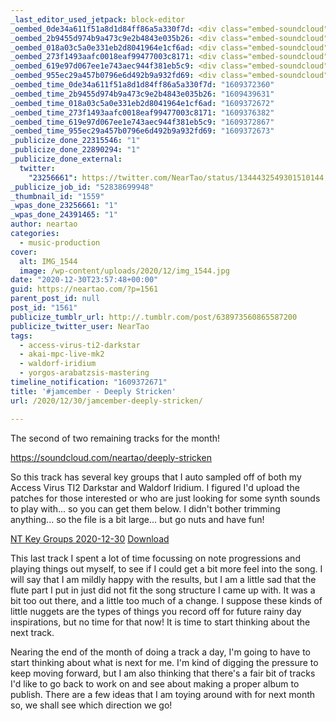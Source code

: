 ```yaml
---
_last_editor_used_jetpack: block-editor
_oembed_0de34a611f51a8d1d84ff86a5a330f7d: <div class="embed-soundcloud"><iframe title="Deeply Stricken by NearTao" width="750" height="400" scrolling="no" frameborder="no" src="https://w.soundcloud.com/player/?visual=true&url=https%3A%2F%2Fapi.soundcloud.com%2Ftracks%2F956821054&show_artwork=true&maxwidth=750&maxheight=1000&dnt=1"></iframe></div>
_oembed_2b9455d974b9a473c9e2b4843e035b26: <div class="embed-soundcloud"><iframe title="Ninth Circle by NearTao" width="500" height="400" scrolling="no" frameborder="no" src="https://w.soundcloud.com/player/?visual=true&url=https%3A%2F%2Fapi.soundcloud.com%2Ftracks%2F957241936&show_artwork=true&maxwidth=500&maxheight=750&dnt=1"></iframe></div>
_oembed_018a03c5a0e331eb2d8041964e1cf6ad: <div class="embed-soundcloud"><iframe title="Deeply Stricken by NearTao" width="420" height="400" scrolling="no" frameborder="no" src="https://w.soundcloud.com/player/?visual=true&url=https%3A%2F%2Fapi.soundcloud.com%2Ftracks%2F956821054&show_artwork=true&maxwidth=420&maxheight=630&dnt=1"></iframe></div>
_oembed_273f1493aafc0018eaf99477003c8171: <div class="embed-soundcloud"><iframe title="#jamcember 2020 by NearTao" width="500" height="450" scrolling="no" frameborder="no" src="https://w.soundcloud.com/player/?visual=true&url=https%3A%2F%2Fapi.soundcloud.com%2Fplaylists%2F1174525159&show_artwork=true&maxwidth=500&maxheight=750&dnt=1"></iframe></div>
_oembed_619e97d067ee1e743aec944f381eb5c9: <div class="embed-soundcloud"><iframe title="Deeply Stricken by NearTao" width="500" height="400" scrolling="no" frameborder="no" src="https://w.soundcloud.com/player/?visual=true&url=https%3A%2F%2Fapi.soundcloud.com%2Ftracks%2F956821054&show_artwork=true&maxwidth=500&maxheight=750&dnt=1"></iframe></div>
_oembed_955ec29a457b0796e6d492b9a932fd69: <div class="embed-soundcloud"><iframe title="Deeply Stricken by NearTao" width="584" height="400" scrolling="no" frameborder="no" src="https://w.soundcloud.com/player/?visual=true&url=https%3A%2F%2Fapi.soundcloud.com%2Ftracks%2F956821054&show_artwork=true&maxwidth=584&maxheight=876&dnt=1"></iframe></div>
_oembed_time_0de34a611f51a8d1d84ff86a5a330f7d: "1609372360"
_oembed_time_2b9455d974b9a473c9e2b4843e035b26: "1609439631"
_oembed_time_018a03c5a0e331eb2d8041964e1cf6ad: "1609372672"
_oembed_time_273f1493aafc0018eaf99477003c8171: "1609376382"
_oembed_time_619e97d067ee1e743aec944f381eb5c9: "1609372867"
_oembed_time_955ec29a457b0796e6d492b9a932fd69: "1609372673"
_publicize_done_22315546: "1"
_publicize_done_22890294: "1"
_publicize_done_external:
  twitter:
    "23256661": https://twitter.com/NearTao/status/1344432549301510144
_publicize_job_id: "52838699948"
_thumbnail_id: "1559"
_wpas_done_23256661: "1"
_wpas_done_24391465: "1"
author: neartao
categories:
  - music-production
cover:
  alt: IMG_1544
  image: /wp-content/uploads/2020/12/img_1544.jpg
date: "2020-12-30T23:57:48+00:00"
guid: https://neartao.com/?p=1561
parent_post_id: null
post_id: "1561"
publicize_tumblr_url: http://.tumblr.com/post/638973560865587200
publicize_twitter_user: NearTao
tags:
  - access-virus-ti2-darkstar
  - akai-mpc-live-mk2
  - waldorf-iridium
  - yorgos-arabatzsis-mastering
timeline_notification: "1609372671"
title: '#jamcember - Deeply Stricken'
url: /2020/12/30/jamcember-deeply-stricken/

---
```

The second of two remaining tracks for the month!

https://soundcloud.com/neartao/deeply-stricken

So this track has several key groups that I auto sampled off of both my Access Virus TI2 Darkstar and Waldorf Iridium. I figured I'd upload the patches for those interested or who are just looking for some synth sounds to play with... so you can get them below. I didn't bother trimming anything... so the file is a bit large... but go nuts and have fun!

[NT Key Groups 2020-12-30](/wp-content/uploads/2020/12/nt-key-groups-2020-12-30.zip) [Download](/wp-content/uploads/2020/12/nt-key-groups-2020-12-30.zip)

This last track I spent a lot of time focussing on note progressions and playing things out myself, to see if I could get a bit more feel into the song. I will say that I am mildly happy with the results, but I am a little sad that the flute part I put in just did not fit the song structure I came up with. It was a bit too out there, and a little too much of a change. I suppose these kinds of little nuggets are the types of things you record off for future rainy day inspirations, but no time for that now! It is time to start thinking about the next track.

Nearing the end of the month of doing a track a day, I'm going to have to start thinking about what is next for me. I'm kind of digging the pressure to keep moving forward, but I am also thinking that there's a fair bit of tracks I'd like to go back to work on and see about making a proper album to publish. There are a few ideas that I am toying around with for next month so, we shall see which direction we go!

